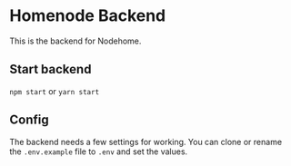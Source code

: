 # Homenode Backend
This is the backend for Nodehome.

## Start backend
`npm start` or `yarn start`

## Config
The backend needs a few settings for working.
You can clone or rename the `.env.example` file to `.env` and set the values.